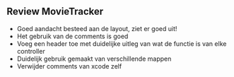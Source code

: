 ## Review MovieTracker

-	Goed aandacht besteed aan de layout, ziet er goed uit!
-	Het gebruik van de comments is goed
-	Voeg een header toe met duidelijke uitleg van wat de functie is van elke controller
-	Duidelijk gebruik gemaakt van verschillende mappen
-	Verwijder comments van xcode zelf

